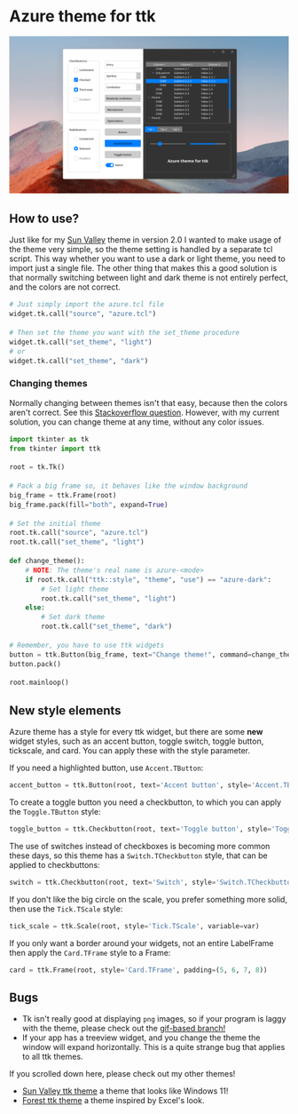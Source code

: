 # Azure theme for ttk

![Screenshot of the Azure theme](screenshot.png)

## How to use?
Just like for my [Sun Valley](https://github.com/rdbende/Sun-Valley-ttk-theme) theme in version 2.0 I wanted to make usage of the theme very simple, so the theme setting is handled by a separate tcl script.
This way whether you want to use a dark or light theme, you need to import just a single file. The other thing that makes this a good solution is that normally switching between light and dark theme is not entirely perfect, and the colors are not correct.

```python
# Just simply import the azure.tcl file
widget.tk.call("source", "azure.tcl")

# Then set the theme you want with the set_theme procedure
widget.tk.call("set_theme", "light")
# or
widget.tk.call("set_theme", "dark")
```

### Changing themes
Normally changing between themes isn't that easy, because then the colors aren't correct. See this [Stackoverflow question](https://stackoverflow.com/questions/66576662/how-to-switch-between-dark-and-light-ttk-theme). However, with my current solution, you can change theme at any time, without any color issues.

```python
import tkinter as tk
from tkinter import ttk

root = tk.Tk()

# Pack a big frame so, it behaves like the window background
big_frame = ttk.Frame(root)
big_frame.pack(fill="both", expand=True)

# Set the initial theme
root.tk.call("source", "azure.tcl")
root.tk.call("set_theme", "light")

def change_theme():
    # NOTE: The theme's real name is azure-<mode>
    if root.tk.call("ttk::style", "theme", "use") == "azure-dark":
        # Set light theme
        root.tk.call("set_theme", "light")
    else:
        # Set dark theme
        root.tk.call("set_theme", "dark")

# Remember, you have to use ttk widgets
button = ttk.Button(big_frame, text="Change theme!", command=change_theme)
button.pack()

root.mainloop()
```

## New style elements
Azure theme has a style for every ttk widget, but there are some **new** widget styles, such as an accent button, toggle switch, toggle button, tickscale, and card. You can apply these with the style parameter.

If you need a highlighted button, use `Accent.TButton`:
```python
accent_button = ttk.Button(root, text='Accent button', style='Accent.TButton', command=callback)
```

To create a toggle button you need a checkbutton, to which you can apply the `Toggle.TButton` style:
```python
toggle_button = ttk.Checkbutton(root, text='Toggle button', style='Toggle.TButton', variable=var)
```

The use of switches instead of checkboxes is becoming more common these days, so this theme has a `Switch.TCheckbutton` style, that can be applied to checkbuttons:
```python
switch = ttk.Checkbutton(root, text='Switch', style='Switch.TCheckbutton', variable=var)
```

If you don't like the big circle on the scale, you prefer something more solid, then use the `Tick.TScale` style:
```python
tick_scale = ttk.Scale(root, style='Tick.TScale', variable=var)
```

If you only want a border around your widgets, not an entire LabelFrame then apply the `Card.TFrame` style to a Frame:
```python
card = ttk.Frame(root, style='Card.TFrame', padding=(5, 6, 7, 8))
```

## Bugs
- Tk isn't really good at displaying `png` images, so if your program is laggy with the theme, please check out the [gif-based branch!](https://github.com/rdbende/Azure-ttk-theme/tree/gif-based/)
- If your app has a treeview widget, and you change the theme the window will expand horizontally. This is a quite strange bug that applies to all ttk themes. 

If you scrolled down here, please check out my other themes!
- [Sun Valley ttk theme](https://github.com/rdbende/Sun-Valley-ttk-theme) a theme that looks like Windows 11!
- [Forest ttk theme](https://github.com/rdbende/Forest-ttk-theme) a theme inspired by Excel's look.
